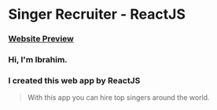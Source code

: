 # Singer Recruiter - ReactJS
### [Website Preview](https://sr-app.netlify.app/)
### Hi, I'm Ibrahim.
### I created this web app by ReactJS

> With this app you can hire top singers around the world.
